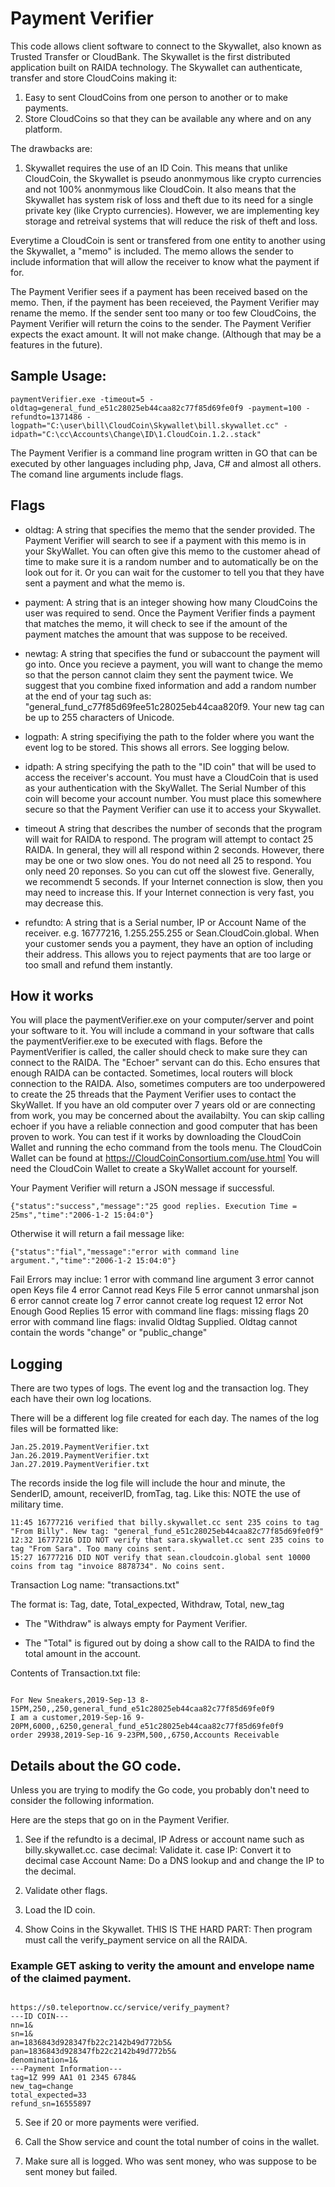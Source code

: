 # Payment Verifier

This code allows client software to connect to the Skywallet, also known as Trusted Transfer or CloudBank. The Skywallet is the first distributed application built on RAIDA technology. The Skywallet can authenticate, transfer and store CloudCoins making it:
1. Easy to sent CloudCoins from one person to another or to make payments.
2. Store CloudCoins so that they can be available any where and on any platform. 

The drawbacks are:
1. Skywallet requires the use of an ID Coin. This means that unlike CloudCoin, the Skywallet is pseudo anonmymous like crypto currencies and not 100% anonmymous like CloudCoin. It also means that the Skywallet has system risk of loss and theft due to its need for a single private key (like Crypto currencies). However, we are implementing key storage and retreival systems that will reduce the risk of theft and loss.  

Everytime a CloudCoin is sent or transfered from one entity to another using the Skywallet, a "memo" is included. The memo allows the sender to include information that will allow the receiver to know what the payment if for. 

The Payment Verifier sees if a payment has been received based on the memo. Then, if the payment has been receieved, the Payment Verifier may rename the memo. If the sender sent too many or too few CloudCoins, the Payment Verifier will
return the coins to the sender. The Payment Verifier expects the exact amount. It will not make change. (Although that may be a features in the future). 

## Sample Usage:
```
paymentVerifier.exe -timeout=5 -oldtag=general_fund_e51c28025eb44caa82c77f85d69fe0f9 -payment=100 -refundto=1371486 -logpath="C:\user\bill\CloudCoin\Skywallet\bill.skywallet.cc" -idpath="C:\cc\Accounts\Change\ID\1.CloudCoin.1.2..stack" 
```

The Payment Verifier is a command line program written in GO that can be executed by other languages including php, Java, C# and almost all others. The comand line arguments include flags.  


## Flags
* oldtag: A string that specifies the memo that the sender provided. The Payment Verifier will search to see if a payment with this memo is in your SkyWallet. You can often give this memo to the customer ahead of time to make sure it is a random number and to automatically be on the look out for it. Or you can wait for the customer to tell you that they have sent a payment and what the memo is. 

* payment:  A string that is an integer showing how many CloudCoins the user was required to send. Once the Payment Verifier finds a payment that matches the memo, it will check to see if the amount of the payment matches the amount that was suppose to be received.

* newtag: A string that specifies the fund or subaccount the payment will go into. Once you recieve a payment, you will want to change the memo so that the person cannot claim they sent the payment twice. We suggest that you combine fixed information and add a random number at the end of your tag such as: "general_fund_c77f85d69fee51c28025eb44caa820f9. Your new tag can be up to 255 characters of Unicode. 

* logpath: A string specifiying the path to the folder where you want the event log to be stored. This shows all errors. See logging below. 

* idpath: A string specifying the path to the "ID coin" that will be used to access the receiver's account. You must have a CloudCoin that is used as your authentication with the SkyWallet. The Serial Number of this coin will become your account number. You must place this somewhere secure so that the Payment Verifier can use it to access your Skywallet. 

* timeout A string that describes the number of seconds that the program will wait for RAIDA to respond. The program will attempt to contact 25 RAIDA. In general, they will all respond within 2 seconds. However, there may be one or two slow ones. You do not need all 25 to respond. You only need 20 reponses. So you can cut off the slowest five. Generally, we recommendt 5 seconds. If your Internet connection is slow, then you may need to increase this. If your Internet connection is very fast, you may decrease this.

* refundto: A string that is a Serial number, IP or Account Name of the receiver. e.g. 16777216, 1.255.255.255 or Sean.CloudCoin.global. When your customer sends you a payment, they have an option of including their address. This allows you to reject payments that are too large or too small and refund them instantly. 

## How it works
You will place the paymentVerifier.exe on your computer/server and point your software to it. You will include a command in your software that calls the paymentVerifier.exe to be executed with flags. Before the PaymentVerifier is called, the caller should check to make sure they can connect to the RAIDA. The "Echoer" servant can do this. Echo ensures that enough RAIDA can be contacted. Sometimes, local routers will block connection to the RAIDA. Also, sometimes computers are too underpowered to create the 25 threads that the Payment Verifier uses to contact the SkyWallet. If you have an old computer over 7 years old or are connecting from work, you may be concerned about the availabilty. You can skip calling echoer if you have a reliable connection and good computer that has been proven to work. You can test if it works by downloading the CloudCoin Wallet and running the echo command from the tools menu. The CloudCoin Wallet can be found at https://CloudCoinConsortium.com/use.html  You will need the CloudCoin Wallet to create a SkyWallet account for yourself. 

Your Payment Verifier will return a JSON message if successful.     
```
{"status":"success","message":"25 good replies. Execution Time = 25ms","time":"2006-1-2 15:04:0"}
```

Otherwise it will return a fail message like: 
```
{"status":"fial","message":"error with command line argument.","time":"2006-1-2 15:04:0"}
```
Fail Errors may inclue:
1  error with command line argument
3  error cannot open Keys file
4  error Cannot read Keys File
5 error cannot unmarshal json
6  error cannot create log
7  error cannot create log request
12 error Not Enough Good Replies
15 error with command line flags: missing flags
20 error with command line flags: invalid Oldtag Supplied. Oldtag cannot contain the words "change" or "public_change"

## Logging
There are two types of logs. The event log and the transaction log. They each have their own log locations. 

There will be a different log file created for each day. The names of the log files will be formatted like:

```
Jan.25.2019.PaymentVerifier.txt
Jan.26.2019.PaymentVerifier.txt
Jan.27.2019.PaymentVerifier.txt
```

The records inside the log file will include the hour and minute, the SenderID, amount, receiverID, fromTag, tag. Like this: NOTE the use of military time.
```
11:45 16777216 verified that billy.skywallet.cc sent 235 coins to tag "From Billy". New tag: "general_fund_e51c28025eb44caa82c77f85d69fe0f9"
12:32 16777216 DID NOT verify that sara.skywallet.cc sent 235 coins to tag "From Sara". Too many coins sent.
15:27 16777216 DID NOT verify that sean.cloudcoin.global sent 10000 coins from tag "invoice 8878734". No coins sent.
```
Transaction Log name: "transactions.txt"

The format is: 
Tag, date, Total_expected, Withdraw, Total, new_tag

* The "Withdraw" is always empty for Payment Verifier. 

* The "Total" is figured out by doing a show call to the RAIDA to find the total amount in the account. 

Contents of Transaction.txt file:
```

For New Sneakers,2019-Sep-13 8-15PM,250,,250,general_fund_e51c28025eb44caa82c77f85d69fe0f9
I am a customer,2019-Sep-16 9-20PM,6000,,6250,general_fund_e51c28025eb44caa82c77f85d69fe0f9
order 29938,2019-Sep-16 9-23PM,500,,6750,Accounts Receivable

```

## Details about the GO code. 

Unless you are trying to modify the Go code, you probably don't need to consider the following information.

Here are the steps that go on in the Payment Verifier. 

1. See if the refundto is a decimal, IP Adress or account name such as billy.skywallet.cc. case decimal: Validate it. case IP: Convert it to decimal case Account Name: Do a DNS lookup and and change the IP to the decimal.

2. Validate other flags.

3. Load the ID coin.

4. Show Coins in the Skywallet. THIS IS THE HARD PART: Then program must call the verify_payment service on all the RAIDA. 

### Example GET asking to verity the amount and envelope name of the claimed payment.
```

https://s0.teleportnow.cc/service/verify_payment?
---ID COIN---
nn=1&
sn=1&
an=1836843d928347fb22c2142b49d772b5&
pan=1836843d928347fb22c2142b49d772b5&
denomination=1&
---Payment Information---
tag=1Z 999 AA1 01 2345 6784&
new_tag=change
total_expected=33
refund_sn=16555897

```

5. See if 20 or more payments were verified. 

6. Call the Show service and count the total number of coins in the wallet. 

7. Make sure all is logged. Who was sent money, who was suppose to be sent money but failed.

